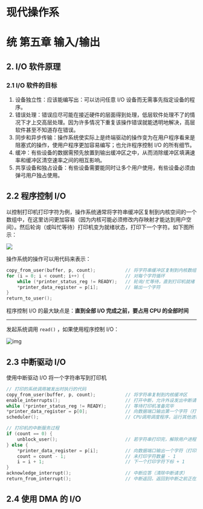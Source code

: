 # 现代操作系

# 统 第五章 输入/输出

## 2. I/O 软件原理

### 2.1 I/O 软件的目标

1. 设备独立性：应该能编写出：可以访问任意 I/O 设备而无需事先指定设备的程序。
2. 错误处理：错误应尽可能在接近硬件的层面得到处理，低层软件处理不了的情况下才上交高层处理。因为许多情况下重复该操作错误就能透明地解决，高层软件甚至不知道存在错误。
3. 同步和异步传输：操作系统使实际上是终端驱动的操作变为在用户程序看来是阻塞式的操作，使用户程序更加容易编写；也允许程序控制 I/O 的所有细节。
4. 缓冲：有些设备的数据需预先放置到输出缓冲区之中，从而消除缓冲区填满速率和缓冲区清空速率之间的相互影响。
5. 共享设备和独占设备：有些设备需要能同时让多个用户使用，有些设备必须由弹弓用户独占使用。

## 2.2 程序控制 I/O

以控制打印机打印字符为例，操作系统通常将字符串缓冲区复制到内核空间的一个数组中，在这里访问更加容易（因为内核可能必须修改内存映射才能达到用户空间）。然后轮询（或叫忙等待）打印机变为就绪状态，打印下一个字符。如下图所示：

![](https://scarb-images.oss-cn-hangzhou.aliyuncs.com/img/image-20230318205824766.png)

操作系统的操作可以用代码来表示：

```C
copy_from_user(buffer, p, count);			// 将字符串缓冲区复制到内核数组，p是内核缓冲区
for (i = 0; i < count; i++) { 				// 对每个字符循环
    while (*printer_status_reg != READY);	// 轮询/忙等待，直到打印机就绪
    *printer_data_register = p[i];			// 输出一个字符
}
return_to_user();
```

程序控制 I/O 的最大缺点是：**直到全部 I/O 完成之前，要占用 CPU 的全部时间**

---

发起系统调用 `read()` ，如果使用程序控制 I/O：

![img](https://scarb-images.oss-cn-hangzhou.aliyuncs.com/img/blocking-io-flow.png)

## 2.3 中断驱动 I/O

使用中断驱动 I/O 将一个字符串写到打印机

```C
// 打印的系统调用被发出时执行的代码
copy_from_user(buffer, p, count);			// 将字符串复制到内核缓冲区
enable_interrupts();						// 打开中断，允许外设发出中断请求
while (*printer_status_reg != READY);		// 等待打印机准备完毕
*printer_data_register = p[0];				// 向数据端口输出第一个字符（打印第一个字符）
scheduler();								// CPU调用调度程序，运行其他进程；阻塞当前进程（用户进程）
```



```C
// 打印机的中断服务过程
if (count == 0) {
    unblock_user();							// 若字符串打印完，解除用户进程阻塞
} else {
    *printer_data_register = p[i];			// 向数据端口输出一个字符（打印）
    count = count - 1;						// 未打印字符数量 - 1
    i = i + 1;								// 下一个打印字符下标 + 1
}
acknowledge_interrupt();					// 中断应答（清除中断请求）
return_from_interrupt();					// 中断返回，返回到中断之前正在运行的进程
```



## 2.4 使用 DMA 的 I/O

